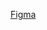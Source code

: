 [Figma](https://www.figma.com/design/35aMPDJNEuCt5KlyQ15Zsx/Store_page?node-id=0-1&t=bXc2SzLaCgWsuEif-1)
